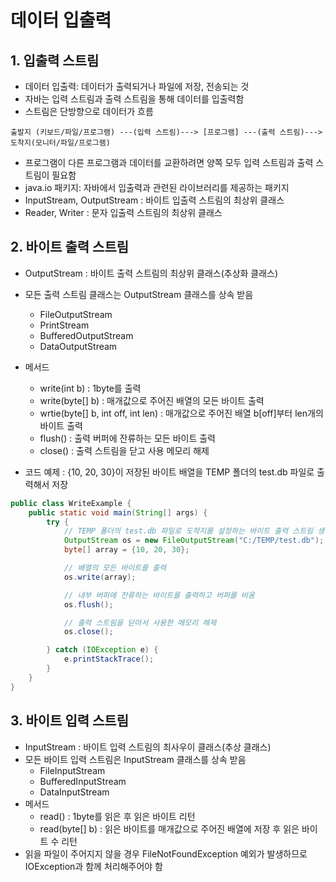 # 데이터 입출력

## 1. 입출력 스트림

- 데이터 입출력: 데이터가 출력되거나 파일에 저장, 전송되는 것
- 자바는 입력 스트림과 출력 스트림을 통해 데이터를 입출력함
- 스트림은 단방향으로 데이터가 흐름

```
출발지 (키보드/파일/프로그램) ---(입력 스트림)---> [프로그램] ---(출력 스트림)---> 도착지(모니터/파일/프로그램)
```

- 프로그램이 다른 프로그램과 데이터를 교환하려면 양쪽 모두 입력 스트림과 출력 스트림이 필요함
- java.io 패키지: 자바에서 입출력과 관련된 라이브러리를 제공하는 패키지
- InputStream, OutputStream : 바이트 입출력 스트림의 최상위 클래스
- Reader, Writer : 문자 입출력 스트림의 최상위 클래스

## 2. 바이트 출력 스트림

- OutputStream : 바이트 출력 스트림의 최상위 클래스(추상화 클래스)
- 모든 출력 스트림 클래스는 OutputStream 클래스를 상속 받음
    - FileOutputStream
    - PrintStream
    - BufferedOutputStream
    - DataOutputStream
- 메서드
    - write(int b) : 1byte를 출력
    - write(byte[] b) : 매개값으로 주어진 배열의 모든 바이트 출력
    - wrtie(byte[] b, int off, int len) : 매개값으로 주어진 배열 b[off]부터 len개의 바이트 출력
    - flush() : 출력 버퍼에 잔류하는 모든 바이트 출력
    - close() : 출력 스트림을 닫고 사용 메모리 해제


- 코드 예제 : {10, 20, 30}이 저장된 바이트 배열을 TEMP 폴더의 test.db 파일로 출력해서 저장

```java
public class WriteExample {
    public static void main(String[] args) {
        try {
            // TEMP 폴더의 test.db 파일로 도착지를 설정하는 바이트 출력 스트림 생성 
            OutputStream os = new FileOutputStream("C:/TEMP/test.db");
            byte[] array = {10, 20, 30};

            // 배열의 모든 바이트를 출력
            os.write(array); 

            // 내부 버퍼에 잔류하는 바이트를 출력하고 버퍼를 비움
            os.flush();

            // 출력 스트림을 닫아서 사용한 메모리 해제
            os.close();

        } catch (IOException e) {
            e.printStackTrace();
        }
    }
}

```

## 3. 바이트 입력 스트림

- InputStream : 바이트 입력 스트림의 최사우이 클래스(추상 클래스)
- 모든 바이트 입력 스트림은 InputStream 클래스를 상속 받음
    - FileInputStream
    - BufferedInputStream
    - DataInputStream
- 메서드
    - read() : 1byte를 읽은 후 읽은 바이트 리턴
    - read(byte[] b) : 읽은 바이트를 매개값으로 주어진 배열에 저장 후 읽은 바이트 수 리턴
- 읽을 파일이 주어지지 않을 경우 FileNotFoundException 예외가 발생하므로 IOException과 함께 처리해주어야 함
